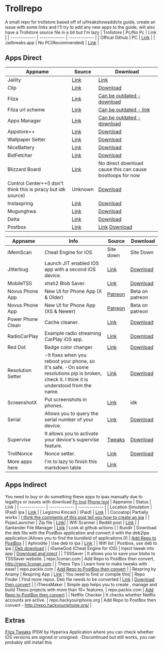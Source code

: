 # Trollrepo
A small repo for trollstore based off of u/freakshowaddicts guide, create an issue with some links and I'll try to add any new apps to the guide, will also have a Trollstore source file in a bit but I'm lazy
| Trollstore  | Pc/No Pc | Link |
| ------------- | ------------- | ------------- |
| Offical Github  | PC  | [Link](https://github.com/opa334/TrollStore/releases)  |
| Jailbreaks.app  | No PC(Recommended)  | [Link](https://api.jailbreaks.app/troll)  |

## Apps Direct
| Appname | Source | Download |
| ------------- | ------------- | ------------- |
| Jaility | [Link](https://github.com/haxi0/Jaility/releases) | [Link](https://github.com/haxi0/Jaility/releases/tag/3.0.1) |
| Clip | [Link](http://rileytestut.com/blog/2020/06/17/introducing-clip/) | [Download](https://f000.backblazeb2.com/file/altstore/apps/clip/1_0.ipa) |
| Filza | [Link](https://www.tigisoftware.com/default/?p=439) | [Can be outdated - download](https://tigisoftware.com/download/Filza_3.9.7.ipa) |
| Filza url scheme| [Link](https://www.tigisoftware.com/default/?p=439) | [Can be outdated - link](https://tigisoftware.com/download/Filza_NoURLScheme_3.9.7.ipa) | Instaspring | [Link](https://github.com/haxi0/InstaSpring) | [Download](https://github.com/haxi0/InstaSpring/releases/download/1.0/InstaSpring.1.0.Fix.ipa) |
| Apps Manager | [Link](https://www.tigisoftware.com/default/?page_id=259) | [Can be outdated - download](https://tigisoftware.com/download/AppsManager_1.7.0.ipa) |
| Appstore++ | [Link](https://github.com/CokePokes/AppStorePlus-TrollStore) | [Download](https://github.com/CokePokes/AppStorePlus-TrollStore/releases/download/v1.2-1/AppStore++_TrollStore_v1.0.3-2.ipa) |
| Wallpaper Setter | [Link](https://github.com/Skittyblock/WallpaperSetter) | [Download](https://github.com/Skittyblock/WallpaperSetter/releases/download/v1.0.1/WallpaperSetter.ipa) |
| NiceBattery | [Link](https://www.niceios.com/) | [Download](https://www.niceios.com/trollapps/NiceBattery.ipa) |
| BidFetcher | [Link](https://github.com/mass1ve-err0r/BundleIDFetcher4iOS) | [Download](https://github.com/mass1ve-err0r/BundleIDFetcher4iOS/releases/download/1.0/BIDFetcher_1.0.ipa)|
| Blizzard Board | [Link](https://github.com/BenjaminHornbeck6/BlizzardBoard) | No direct download cause this can cause bootloops for now |
| Control Center++(I don't think this is piracy but idk source) | Unknown | [Download](https://appinstallerios.com/TrollStoreIPAs/Control%20Center++.ipa) |
| Instaspring | [Link](https://github.com/haxi0/InstaSpring) | [Download](https://github.com/haxi0/InstaSpring/releases/download/1.0/InstaSpring.1.0.Fix.ipa) |
| Mugunghwa | [Link](https://github.com/s8ngyu/Mugunghwa) | [Download](https://github.com/s8ngyu/Mugunghwa/releases/latest/download/Mugunghwa.ipa) |
| Delta | [Link](https://github.com/delta-io/delta) | [Download](https://cdn.altstore.io/file/altstore/apps/delta/1_3_1.ipa) |
| Postbox | [Link](https://www.postbox.news/) | [Link](https://www.postbox.news/downloads) [Download](https://cdn.discordapp.com/attachments/711715470763491370/1002656066812792842/PostBox-0.8-beta.ipa) |

| Appname | Info | Source | Download |
| ------------- | ------------- | ------------- |  ------------- |
| iMemScan | Cheat Engine for iOS | Site down | Site Down |
| Jitterbug | Launch JIT enabled iOS app with a second iOS device. | [Link](https://github.com/osy/Jitterbug) | [Download](https://github.com/osy/Jitterbug/releases) |
| MobileTSS | shsh2 Blob Saver. | [Link](https://github.com/lucaIz-ldx/MobileTSS) | [Download](https://github.com/lucaIz-ldx/MobileTSS/releases/download/v2.0.1/MobileTSS_v2.0.1.ipa) |
| Novus Phone App | New UI for Phone App (X & Older) | [Patreon](https://www.patreon.com/nicho1asdev) | Beta on patreon |
| Novus Phone App | New UI for Phone App (XS & Newer) | [Patreon](https://www.patreon.com/nicho1asdev) | Beta on patreon |
| Power Phone Clean | Cache cleaner. | [Link](https://appybois.com/) | [Download](https://appybois.com/altstore/PowerPhoneClean.ipa) |
| RadioCarPlay | Example radio streaming CarPlay iOS app. | [Link](https://github.com/danielyc/RadioCarPlay) | [Download](https://github.com/danielyc/RadioCarPlay/releases/download/1.0/RadioCarPlay.ipa) |
| Red Dot | Badge color changer. | [Link](https://github.com/s8ngyu/red-dot) | [Download](https://github.com/s8ngyu/red-dot/releases/download/0.1/reddot_0.1.ipa) |
| Resolution Setter | -It fixes when you reboot your phone, so it's safe. -On some resolutions pip is broken, check it. I think it is understood from the name.| [Link](https://github.com/Halo-Michael/Resolution-Setter-app) | [Download](https://github.com/Halo-Michael/Resolution-Setter-app/releases) |
| ScreenshotX | Put screenshots in phones. | [Link](http://www.junesiphone.com/supersecret/depiction.php?iframe=depiction/screenshotx) | idk |
| Serial | Allows you to query the serial number of your device. | [Link](https://github.com/aydenp/Serial) | [Download](https://github.com/aydenp/Serial/releases/download/v1.0.3/Sideload.ipa) |
| Supervise | It allows you to activate your device's supervise feature. | [Tweaks](https://supervise.me/) | [Download](https://appinstallerios.com/TrollStoreIPAs/Supervise.ipa) |
| TrollNonce | Nonce setter. | [Link](https://github.com/opa334/TrollNonce) | [Download](https://github.com/opa334/TrollNonce/releases/download/1.0.1/TrollNonce.ipa) |
| More apps here | I'm to lazy to finish this markdown table | [Link](https://justpaste.it/freakmegaguide) |

## Apps Indirect
You need to buy or do something these apps to ipas manually due to legalitys or issues with download [Pc tool](https://github.com/sourcelocation/DebToIPA) [Phone tool](https://github.com/sourcelocation/DebToIPA)
| Appname  | Status | Link |
| ------------- | ------------- | ------------- |
| Location Simulation  | (Paid) Ipa | [Link](https://www.reddit.com/r/jailbreak/comments/y83mda/paid_release_location_simulation_for_trollstore/?utm_source=share&utm_medium=ios_app&utm_name=iossmf)  |
| Legizmo Kincaid  | (Paid)  | [Link](https://www.patreon.com/posts/legizmo-kincaid-72346969)  |
| Cocoatop| Partially works | [I think the comments of this post tell you how to create an ipa](https://www.reddit.com/r/jailbreak/comments/x6lok9/free_release_filza_file_manager_and_cocoatop_for/) |
| PojavLauncher | Zip file | [Link](https://nightly.link/PojavLauncherTeam/PojavLauncher_iOS/workflows/development/main/net.kdt.pojavlauncher.ipa.zip)|
| Wifi Scanner | Reddit post | [Link](https://www.reddit.com/r/jailbreak/comments/x9ax86/free_release_wifi_scanner_ipa_for_trollstore/) |
| Santander File Manager | [Link](https://github.com/itsnebulalol/SantanderTS/) | Look at github actions |
| Bundlr | Download the deb file with the PostBox application and convert it with the deb2ipa application.(Allows you to find the bundleid of applications.0) | [Add Repo to PostBox](postbox://source/https://repo.cpdigitaldarkroom.com) |
| Aphrodite | Use deb to ipa | [Link](https://github.com/joey-gm/Aphrodite) |
| Wifi list | Postbox, use deb to ipa | [Deb download](postbox://source/http://repo.hackyouriphone.org) |
| iGameGod (Cheat Engine for iOS) | Inject tweak into app | [Download and inject](https://iosgods.com/igg) | 
| TSSSaver | It allows you to save your blobs to TSSSaver website. | repo.1conan.com | Add Repo to PostBox then convert, http://repo.1conan.com |
| Theos Tips | Learn how to make tweaks with ease! | repo.packix.com | [Add Repo to PostBox  then convert](postbox://source/http://repo.packix.com) |
| Respring by Anamy | Respring App | [Link](https://github.com/elihwyma/Respring) | You need to find or compile this|
| Repo Finder | Find more repos. Deb file needs to be converted | [Link](https://github.com/HomemadeToast57/repofinder) | [Download then convert](https://github.com/HomemadeToast57/repofinder/releases/download/Releases/com.HomemadeToast.RepoFinder_1.02_iphoneos-arm.deb) |
| iTheosMaker | Simple app helps you to create , manage and build Theos projects with more than 10+ features. | repo.packix.com | [Add Repo to PostBox then convert](postbox://source/http://repo.packix.com) |
| Netflix Checker | It checks whether Netflix accounts are active. | repo.hackyouriphone.org | Add Repo to PostBox then convert - http://repo.hackyouriphone.org/ |
## Extras
[Filza Tweaks](https://haxi0-dev.com/FilzaTutorials/)
IPSW by Hyperixa
Application where you can check whether iOS versions are signed or unsigned.
-Discontinued but still works, you can probably still install this

